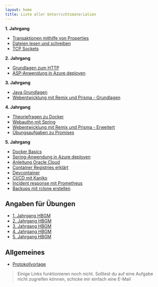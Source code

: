 ```yaml
---
layout: home
title: Liste aller Unterrichtsmaterialien
---
```



**1. Jahrgang**

- [Transaktionen mithilfe von Properties](/404.html)
- [Dateien lesen und schreiben](/404.html)
- [TCP Sockets](/404.html)

**2. Jahrgang**

- [Grundlagen zum HTTP](/TeachingMaterials/HTTPGrundlagen)
- [ASP-Anwendung in Azure deployen](/TeachingMaterials/AzureAnleitungASP) 

**3. Jahrgang**
- [Java Grundlagen](/404.html)
 - [Webentwicklung mit Remix und Prisma - Grundlagen](/prismaremix/index)

**4. Jahrgang**
- [Theoriefragen zu Docker](/TeachingMaterials/DockerTheoriefragen)
- [Webauthn mit Spring](https://github.com/asaikali/webauthn-spring/tree/main)
- [Webentwicklung mit Remix und Prisma - Erweitert](/prismaremix/index) 
- [Übungsaufgaben zu Promises](/TeachingMaterials/Promises)


**5. Jahrgang**
- [Docker Basics](/TeachingMaterials/DockerBasics)
- [Spring-Anwendung in Azure deployen](/TeachingMaterials/AzureAnleitung)
- [Anleitung Oracle Cloud](/TeachingMaterials/OracleCloud)
- [Container Registries erklärt](/TeachingMaterials/DockerRegistry)
- [Devcontainer](/TeachingMaterials/DevContainers)
- [CI/CD mit Kaniko](/TeachingMaterials/KanikoCI)
- [Incident response mit Prometheus](/prometheus/index)
- [Backups mit rclone erstellen](/TeachingMaterials/Backup)


## Angaben für Übungen

- [1. Jahrgang HBGM](/Assignments/1XHBGM/Index)
- [2. Jahrgang HBGM](/Assignments/2XHBGM/Index)
- [3. Jahrgang HBGM](/Assignments/3XHBGM/Index)
- [4. Jahrgang HBGM](/Assignments/4XHBGM/Index)
- [5. Jahrgang HBGM](/Assignments/5XHBGM/Index)

## Allgemeines

- [Protokollvorlage](/TeachingMaterials/General/Protokoll%20Vorlage.docx)


> Einige Links funktionieren noch nicht. Solltest du auf eine Aufgabe nicht zugreifen können, schicke mir einfach eine E-Mail
